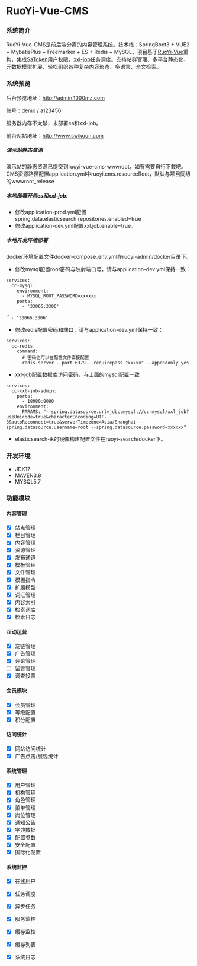 # RuoYi-Vue-CMS

### 系统简介

RuoYi-Vue-CMS是前后端分离的内容管理系统。技术栈：SpringBoot3 + VUE2 + MybatisPlus + Freemarker + ES + Redis + MySQL，项目基于[RuoYi-Vue](https://gitee.com/y_project/RuoYi-Vue)重构，集成[SaToken](https://gitee.com/dromara/sa-token)用户权限，[xxl-job](https://gitee.com/xuxueli0323/xxl-job)任务调度。支持站群管理、多平台静态化、元数据模型扩展、轻松组织各种复杂内容形态、多语言、全文检索。

### 系统预览

后台预览地址：<http://admin.1000mz.com>

账号：demo / a123456

服务器内存不太够，未部署es和xxl-job。

前台网站地址：<http://www.swikoon.com>

##### 演示站静态资源
演示站的静态资源已提交到ruoyi-vue-cms-wwwroot，如有需要自行下载吧。
CMS资源路径配置application.yml中ruoyi.cms.resourceRoot，默认与项目同级的wwwroot_release

##### 本地部署开启es和xxl-job:
- 修改application-prod.yml配置spring.data.elasticsearch.repositories.enabled=true
- 修改application-dev.yml配置xxl.job.enable=true。

##### 本地开发环境部署

docker环境配置文件docker-compose_env.yml在ruoyi-admin/docker目录下。
- 修改mysql配置root密码与映射端口号，请与application-dev.yml保持一致：

```
services: 
  cc-mysql:
    environment:
      - MYSQL_ROOT_PASSWORD=xxxxxx
    ports:
      - '33066:3306'
```

``
`- '33066:3306'`
- 修改redis配置密码和端口，请与application-dev.yml保持一致：

```
services: 
  cc-redis:
    command:
      # 密码也可以在配置文件直接配置
      redis-server --port 6379 --requirepass "xxxxx" --appendonly yes
```
- xxl-job配置数据库访问密码，与上面的mysql配置一致

```
services:
  cc-xxl-job-admin:
    ports:                                                
      - 18080:8080
    environment:
      PARAMS: "--spring.datasource.url=jdbc:mysql://cc-mysql/xxl_job?useUnicode=true&characterEncoding=UTF-8&autoReconnect=true&serverTimezone=Asia/Shanghai --spring.datasource.username=root --spring.datasource.password=xxxxxx"
```
- elasticsearch-ik的镜像构建配置文件在ruoyi-search/docker下。

### 开发环境
- JDK17
- MAVEN3.8
- MYSQL5.7

### 功能模块

#### 内容管理

*   [x] 站点管理
*   [x] 栏目管理
*   [x] 内容管理
*   [x] 资源管理
*   [x] 发布通道
*   [x] 模板管理
*   [x] 文件管理
*   [x] 模板指令
*   [x] 扩展模型
*   [x] 词汇管理
*   [x] 内容索引
*   [x] 检索词库
*   [x] 检索日志

#### 互动运营

*   [x] 友链管理
*   [x] 广告管理
*   [x] 评论管理
*   [ ] 留言管理
*   [x] 调查投票

#### 会员模块

*   [x] 会员管理
*   [x] 等级配置
*   [x] 积分配置

#### 访问统计

*   [x] 网站访问统计
*   [x] 广告点击/展现统计

#### 系统管理

*   [x] 用户管理
*   [x] 机构管理
*   [x] 角色管理
*   [x] 菜单管理
*   [x] 岗位管理
*   [x] 通知公告
*   [x] 字典数据
*   [x] 配置参数
*   [x] 安全配置
*   [x] 国际化配置

#### 系统监控

*   [x] 在线用户
*   [x] 任务调度
*   [x] 异步任务
*   [x] 服务监控
*   [x] 缓存监控
*   [x] 缓存列表
*   [x] 系统日志

